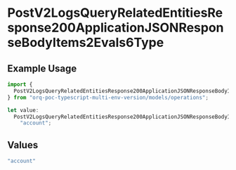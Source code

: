 # PostV2LogsQueryRelatedEntitiesResponse200ApplicationJSONResponseBodyItems2Evals6Type

## Example Usage

```typescript
import {
  PostV2LogsQueryRelatedEntitiesResponse200ApplicationJSONResponseBodyItems2Evals6Type,
} from "orq-poc-typescript-multi-env-version/models/operations";

let value:
  PostV2LogsQueryRelatedEntitiesResponse200ApplicationJSONResponseBodyItems2Evals6Type =
    "account";
```

## Values

```typescript
"account"
```
